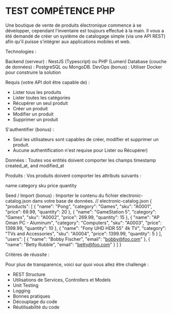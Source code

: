# TEST COMPÉTENCE PHP

Une boutique de vente de produits électronique commence à se développer, cependant l'inventaire est toujours effectué à la main.
Il vous a été demandé de créer un système de catalogage simple (via une API REST) afin qu'il puisse s'intégrer aux applications mobiles et web.

Technologies :

Backend (serveur) : NestJS (Typescript) ou PHP (Lumen)
Database (couche de données) : PostgreSQL ou MongoDB.
DevOps (bonus) : Utiliser Docker pour construire la solution


Requis (votre API doit être capable de) :
- Lister tous les produits
- Lister toutes les catégories
- Récupérer un seul produit
- Créer un produit
- Modifier un produit
- Supprimer un produit

S'authentifier (bonus) :
- Seul les utilisateurs sont capables de créer, modifier et supprimer un produit.
- Aucune authentification n'est requise pour Lister ou Récupérer)

Données :
Toutes vos entités doivent comporter les champs timestamp created_at, and modified_at

Produits :
Vos produits doivent comporter les attributs suivants :

name
category
sku
price
quantity

Seed / Import (bonus) :
Importer le contenu du fichier electronic-catalog.json dans votre base de données.
// electronic-catalog.json
{
  "products": [
    {
      "name": "Pong",
      "category": "Games",
      "sku": "A0001",
      "price": 69.99,
      "quantity": 20
    },
    {
      "name": "GameStation 5",
      "category": "Games",
      "sku": "A0002",
      "price": 269.99,
      "quantity": 15
    },
    {
      "name": "AP Oman PC - Aluminum",
      "category": "Computers",
      "sku": "A0003",
      "price": 1399.99,
      "quantity": 10
    },
    {
      "name": "Fony UHD HDR 55\" 4k TV",
      "category": "TVs and Accessories",
      "sku": "A0004",
      "price": 1399.99,
      "quantity": 5
    }
  ],
  "users": [
    {
      "name": "Bobby Fischer",
      "email": "bobby@foo.com"
    },
    {
      "name": "Betty Rubble",
      "email": "betty@foo.com"
    }
  ]
}

Critères de réussite :

Pour plus de transparence, voici sur quoi vous allez être challengé :

- REST Structure
- Utilisations de Services, Controllers et Models
- Unit Testing
- Logging
- Bonnes pratiques
- Découplage du code
- Réutilisabilité du code
